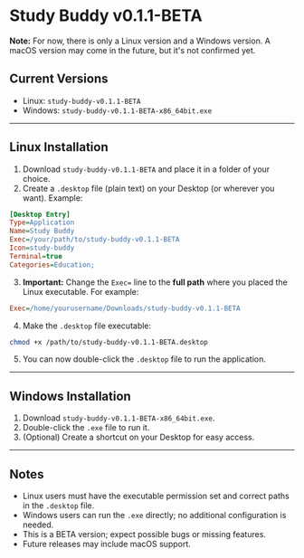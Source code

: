 # Study Buddy v0.1.1-BETA

**Note:** For now, there is only a Linux version and a Windows version. A macOS version may come in the future, but it's not confirmed yet.

## Current Versions

- Linux: `study-buddy-v0.1.1-BETA`  
- Windows: `study-buddy-v0.1.1-BETA-x86_64bit.exe`

---

## Linux Installation

1. Download `study-buddy-v0.1.1-BETA` and place it in a folder of your choice.  
2. Create a `.desktop` file (plain text) on your Desktop (or wherever you want). Example:

```ini
[Desktop Entry]
Type=Application
Name=Study Buddy
Exec=/your/path/to/study-buddy-v0.1.1-BETA
Icon=study-buddy
Terminal=true
Categories=Education;
```

3. **Important:** Change the `Exec=` line to the **full path** where you placed the Linux executable. For example:

```ini
Exec=/home/yourusername/Downloads/study-buddy-v0.1.1-BETA
```

4. Make the `.desktop` file executable:

```bash
chmod +x /path/to/study-buddy-v0.1.1-BETA.desktop
```

5. You can now double-click the `.desktop` file to run the application.

---

## Windows Installation

1. Download `study-buddy-v0.1.1-BETA-x86_64bit.exe`.  
2. Double-click the `.exe` file to run it.  
3. (Optional) Create a shortcut on your Desktop for easy access.

---

## Notes

- Linux users must have the executable permission set and correct paths in the `.desktop` file.  
- Windows users can run the `.exe` directly; no additional configuration is needed.  
- This is a BETA version; expect possible bugs or missing features.  
- Future releases may include macOS support.

